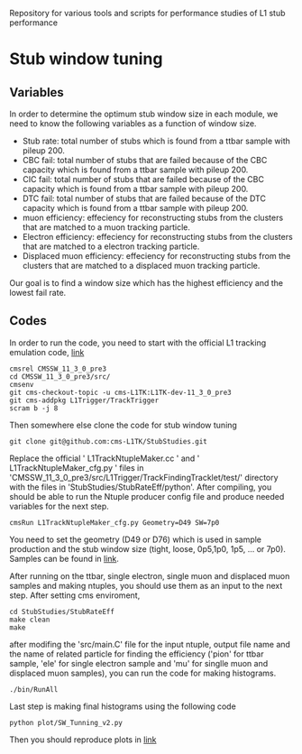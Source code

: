 
Repository for various tools and scripts for performance studies of L1 stub performance

# Stub window tuning

## Variables
In order to determine the optimum stub window size in each module, we need to know the following variables as a function of window size.

- Stub rate: total number of stubs which is found from a ttbar sample with pileup 200.
- CBC fail: total number of stubs that are failed because of the CBC capacity which is found from a ttbar sample with pileup 200.
- CIC fail:  total number of stubs that are failed because of the CBC capacity which is found from a ttbar sample with pileup 200.
- DTC fail:  total number of stubs that are failed because of the DTC capacity which is found from a ttbar sample with pileup 200.
- muon efficiency: effeciency for reconstructing stubs from the clusters that are matched to a muon tracking particle.
- Electron efficiency: effeciency for reconstructing stubs from the clusters that are matched to a electron tracking particle.
- Displaced muon efficiency: effeciency for reconstructing stubs from the clusters that are matched to a displaced muon tracking particle.

Our goal is to find a window size which has the highest efficiency and the lowest fail rate.

## Codes
In order to run the code, you need to start with the official L1 tracking emulation code,
[link](https://twiki.cern.ch/twiki/bin/viewauth/CMS/L1TrackSoftware#Hybrid_L1_tracking_emulation_in)

```
cmsrel CMSSW_11_3_0_pre3
cd CMSSW_11_3_0_pre3/src/
cmsenv 
git cms-checkout-topic -u cms-L1TK:L1TK-dev-11_3_0_pre3
git cms-addpkg L1Trigger/TrackTrigger
scram b -j 8
```
Then somewhere else clone the code for stub window tuning
```
git clone git@github.com:cms-L1TK/StubStudies.git
```

Replace the official ' L1TrackNtupleMaker.cc ' and ' L1TrackNtupleMaker_cfg.py ' files in 'CMSSW_11_3_0_pre3/src/L1Trigger/TrackFindingTracklet/test/' directory with the files in 'StubStudies/StubRateEff/python'. After compiling, you should be able to run the Ntuple producer config file and produce needed variables for the next step. 
```
cmsRun L1TrackNtupleMaker_cfg.py Geometry=D49 SW=7p0
```
You need to set the geometry (D49 or D76) which is used in sample production and the stub window size (tight, loose, 0p5,1p0, 1p5, ... or 7p0). Samples can be found in [link](https://twiki.cern.ch/twiki/bin/view/CMS/L1TrackMC#CMSSW_11_3_0).

After running on the ttbar, single electron, single muon and displaced muon samples and making ntuples, you should use them as an input to the next step.
After setting cms enviroment,
```
cd StubStudies/StubRateEff
make clean
make
```
after modifing the 'src/main.C' file for the input ntuple, output file name and the name of related particle for finding the efficiency ('pion' for ttbar sample, 'ele' for single electron sample and 'mu' for singlle muon and displaced muon samples), you can run the code for making histograms.
```
./bin/RunAll
```

Last step is making final histograms using the following code
```
python plot/SW_Tunning_v2.py
```

Then you should reproduce plots in [link](https://rgoldouz.web.cern.ch/rgoldouz/MyPlots/L1tracker/16June2021/plot_SW_AllW/)


